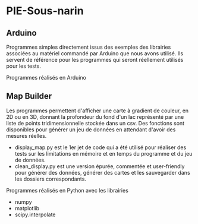 # PIE-Sous-narin

## Arduino

Programmes simples directement issus des exemples des librairies associées au matériel commandé par Arduino que nous avons utilisé. Ils servent de référence pour les programmes qui seront réellement utilisés pour les tests.

Programmes réalisés en Arduino

## Map Builder

Les programmes permettent d'afficher une carte à gradient de couleur, en 2D ou en 3D, donnant la profondeur du fond d'un lac représenté par une liste de points tridimensionnelle stockée dans un csv. Des fonctions sont disponibles pour générer un jeu de données en attendant d'avoir des mesures réelles.

- display_map.py est le 1er jet de code qui a été utilisé pour réaliser des tests sur les limitations en mémoire et en temps du programme et du jeu de données.
- clean_display.py est une version épurée, commentée et user-friendly pour générer des données, générer des cartes et les sauvegarder dans les dossiers correspondants.

Programmes réalisés en Python avec les librairies
- numpy
- matplotlib
- scipy.interpolate